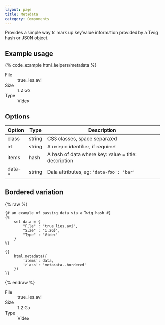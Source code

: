 ```yaml
---
layout: page
title: Metadata
category: Components
---
```


Provides a simple way to mark up key/value information provided by a Twig hash or JSON object.

## Example usage

{% code_example html_helpers/metadata %}

<div class="pulsar-example">
    <dl class="metadata">
        <dt class="metadata__key">File</dt><!--
     --><dd class="metadata__value">true_lies.avi</dd>
        <dt class="metadata__key">Size</dt><!--
     --><dd class="metadata__value">1.2 Gb</dd>
        <dt class="metadata__key">Type</dt><!--
     --><dd class="metadata__value">Video</dd>
    </dl>
</div>

## Options

Option | Type   | Description
------ | ------ | --------------------------------------------------------------
class  | string | CSS classes, space separated
id     | string | A unique identifier, if required
items  | hash   | A hash of data where key: value = title: description
data-* | string | Data attributes, eg: `'data-foo': 'bar'`

## Bordered variation

{% raw %}
```twig
{# an example of passing data via a Twig hash #}
{%
    set data = {
        "File" : "true_lies.avi",
        "Size" : "1.2Gb",
        "Type" : "Video"
    }
%}

{{
    html.metadata({
        'items': data,
        'class': 'metadata--bordered'
    })
}}
```
{% endraw %}

<div class="pulsar-example">
    <dl class="metadata metadata--bordered">
        <dt class="metadata__key">File</dt><!--
     --><dd class="metadata__value">true_lies.avi</dd>
        <dt class="metadata__key">Size</dt><!--
     --><dd class="metadata__value">1.2 Gb</dd>
        <dt class="metadata__key">Type</dt><!--
     --><dd class="metadata__value">Video</dd>
    </dl>
</div>
